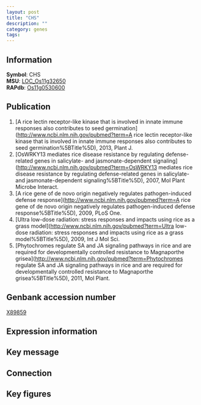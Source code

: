 ```yaml
---
layout: post
title: "CHS"
description: ""
category: genes
tags: 
---
```


## Information
__Symbol__: CHS  
__MSU__: [LOC_Os11g32650](http://rice.plantbiology.msu.edu/cgi-bin/ORF_infopage.cgi?orf=LOC_Os11g32650)  
__RAPdb__: [Os11g0530600](http://rapdb.dna.affrc.go.jp/viewer/gbrowse_details/irgsp1?name=Os11g0530600)  

## Publication
1. [A rice lectin receptor-like kinase that is involved in innate immune responses also contributes to seed germination](http://www.ncbi.nlm.nih.gov/pubmed?term=A rice lectin receptor-like kinase that is involved in innate immune responses also contributes to seed germination%5BTitle%5D), 2013, Plant J.
2. [OsWRKY13 mediates rice disease resistance by regulating defense-related genes in salicylate- and jasmonate-dependent signaling](http://www.ncbi.nlm.nih.gov/pubmed?term=OsWRKY13 mediates rice disease resistance by regulating defense-related genes in salicylate- and jasmonate-dependent signaling%5BTitle%5D), 2007, Mol Plant Microbe Interact.
3. [A rice gene of de novo origin negatively regulates pathogen-induced defense response](http://www.ncbi.nlm.nih.gov/pubmed?term=A rice gene of de novo origin negatively regulates pathogen-induced defense response%5BTitle%5D), 2009, PLoS One.
4. [Ultra low-dose radiation: stress responses and impacts using rice as a grass model](http://www.ncbi.nlm.nih.gov/pubmed?term=Ultra low-dose radiation: stress responses and impacts using rice as a grass model%5BTitle%5D), 2009, Int J Mol Sci.
5. [Phytochromes regulate SA and JA signaling pathways in rice and are required for developmentally controlled resistance to Magnaporthe grisea](http://www.ncbi.nlm.nih.gov/pubmed?term=Phytochromes regulate SA and JA signaling pathways in rice and are required for developmentally controlled resistance to Magnaporthe grisea%5BTitle%5D), 2011, Mol Plant.

## Genbank accession number
[X89859](http://www.ncbi.nlm.nih.gov/nuccore/X89859)  

## Expression information

## Key message

## Connection

## Key figures


